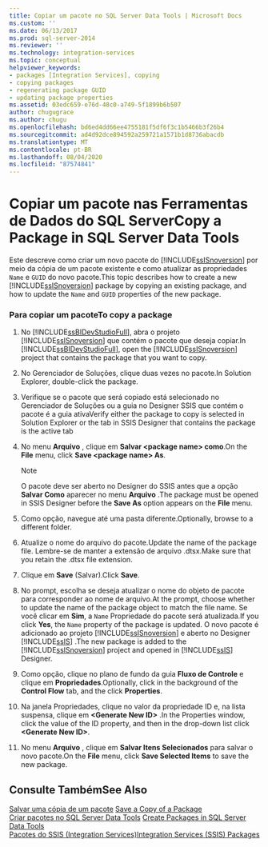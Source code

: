 ```yaml
---
title: Copiar um pacote no SQL Server Data Tools | Microsoft Docs
ms.custom: ''
ms.date: 06/13/2017
ms.prod: sql-server-2014
ms.reviewer: ''
ms.technology: integration-services
ms.topic: conceptual
helpviewer_keywords:
- packages [Integration Services], copying
- copying packages
- regenerating package GUID
- updating package properties
ms.assetid: 03edc659-e76d-48c0-a749-5f1899b6b507
author: chugugrace
ms.author: chugu
ms.openlocfilehash: bd6ed4dd66ee4755181f5df6f3c1b5466b3f26b4
ms.sourcegitcommit: ad4d92dce894592a259721a1571b1d8736abacdb
ms.translationtype: MT
ms.contentlocale: pt-BR
ms.lasthandoff: 08/04/2020
ms.locfileid: "87574841"
---
```

# <a name="copy-a-package-in-sql-server-data-tools"></a><span data-ttu-id="8dc76-102">Copiar um pacote nas Ferramentas de Dados do SQL Server</span><span class="sxs-lookup"><span data-stu-id="8dc76-102">Copy a Package in SQL Server Data Tools</span></span>
  <span data-ttu-id="8dc76-103">Este descreve como criar um novo pacote do [!INCLUDE[ssISnoversion](../includes/ssisnoversion-md.md)] por meio da cópia de um pacote existente e como atualizar as propriedades `Name` e `GUID` do novo pacote.</span><span class="sxs-lookup"><span data-stu-id="8dc76-103">This topic describes how to create a new [!INCLUDE[ssISnoversion](../includes/ssisnoversion-md.md)] package by copying an existing package, and how to update the `Name` and `GUID` properties of the new package.</span></span>  
  
### <a name="to-copy-a-package"></a><span data-ttu-id="8dc76-104">Para copiar um pacote</span><span class="sxs-lookup"><span data-stu-id="8dc76-104">To copy a package</span></span>  
  
1.  <span data-ttu-id="8dc76-105">No [!INCLUDE[ssBIDevStudioFull](../includes/ssbidevstudiofull-md.md)], abra o projeto [!INCLUDE[ssISnoversion](../includes/ssisnoversion-md.md)] que contém o pacote que deseja copiar.</span><span class="sxs-lookup"><span data-stu-id="8dc76-105">In [!INCLUDE[ssBIDevStudioFull](../includes/ssbidevstudiofull-md.md)], open the [!INCLUDE[ssISnoversion](../includes/ssisnoversion-md.md)] project that contains the package that you want to copy.</span></span>  
  
2.  <span data-ttu-id="8dc76-106">No Gerenciador de Soluções, clique duas vezes no pacote.</span><span class="sxs-lookup"><span data-stu-id="8dc76-106">In Solution Explorer, double-click the package.</span></span>  
  
3.  <span data-ttu-id="8dc76-107">Verifique se o pacote que será copiado está selecionado no Gerenciador de Soluções ou a guia no Designer SSIS que contém o pacote é a guia ativa</span><span class="sxs-lookup"><span data-stu-id="8dc76-107">Verify either the package to copy is selected in Solution Explorer or the tab in SSIS Designer that contains the package is the active tab</span></span>  
  
4.  <span data-ttu-id="8dc76-108">No menu **Arquivo** , clique em **Salvar \<package name> como**.</span><span class="sxs-lookup"><span data-stu-id="8dc76-108">On the **File** menu, click **Save \<package name> As**.</span></span>  
  
    > [!NOTE]  
    >  <span data-ttu-id="8dc76-109">O pacote deve ser aberto no Designer do SSIS antes que a opção **Salvar Como** aparecer no menu **Arquivo** .</span><span class="sxs-lookup"><span data-stu-id="8dc76-109">The package must be opened in SSIS Designer before the **Save As** option appears on the **File** menu.</span></span>  
  
5.  <span data-ttu-id="8dc76-110">Como opção, navegue até uma pasta diferente.</span><span class="sxs-lookup"><span data-stu-id="8dc76-110">Optionally, browse to a different folder.</span></span>  
  
6.  <span data-ttu-id="8dc76-111">Atualize o nome do arquivo do pacote.</span><span class="sxs-lookup"><span data-stu-id="8dc76-111">Update the name of the package file.</span></span> <span data-ttu-id="8dc76-112">Lembre-se de manter a extensão de arquivo .dtsx.</span><span class="sxs-lookup"><span data-stu-id="8dc76-112">Make sure that you retain the .dtsx file extension.</span></span>  
  
7.  <span data-ttu-id="8dc76-113">Clique em **Save** (Salvar).</span><span class="sxs-lookup"><span data-stu-id="8dc76-113">Click **Save**.</span></span>  
  
8.  <span data-ttu-id="8dc76-114">No prompt, escolha se deseja atualizar o nome do objeto de pacote para corresponder ao nome de arquivo.</span><span class="sxs-lookup"><span data-stu-id="8dc76-114">At the prompt, choose whether to update the name of the package object to match the file name.</span></span> <span data-ttu-id="8dc76-115">Se você clicar em **Sim**, a `Name` Propriedade do pacote será atualizada.</span><span class="sxs-lookup"><span data-stu-id="8dc76-115">If you click **Yes**, the `Name` property of the package is updated.</span></span> <span data-ttu-id="8dc76-116">O novo pacote é adicionado ao projeto [!INCLUDE[ssISnoversion](../includes/ssisnoversion-md.md)] e aberto no Designer [!INCLUDE[ssIS](../includes/ssis-md.md)] .</span><span class="sxs-lookup"><span data-stu-id="8dc76-116">The new package is added to the [!INCLUDE[ssISnoversion](../includes/ssisnoversion-md.md)] project and opened in [!INCLUDE[ssIS](../includes/ssis-md.md)] Designer.</span></span>  
  
9. <span data-ttu-id="8dc76-117">Como opção, clique no plano de fundo da guia **Fluxo de Controle** e clique em **Propriedades**.</span><span class="sxs-lookup"><span data-stu-id="8dc76-117">Optionally, click in the background of the **Control Flow** tab, and the click **Properties**.</span></span>  
  
10. <span data-ttu-id="8dc76-118">Na janela Propriedades, clique no valor da propriedade ID e, na lista suspensa, clique em **\<Generate New ID>** .</span><span class="sxs-lookup"><span data-stu-id="8dc76-118">In the Properties window, click the value of the ID property, and then in the drop-down list click **\<Generate New ID>**.</span></span>  
  
11. <span data-ttu-id="8dc76-119">No menu **Arquivo** , clique em **Salvar Itens Selecionados** para salvar o novo pacote.</span><span class="sxs-lookup"><span data-stu-id="8dc76-119">On the **File** menu, click **Save Selected Items** to save the new package.</span></span>  
  
## <a name="see-also"></a><span data-ttu-id="8dc76-120">Consulte Também</span><span class="sxs-lookup"><span data-stu-id="8dc76-120">See Also</span></span>  
 <span data-ttu-id="8dc76-121">[Salvar uma cópia de um pacote](../../2014/integration-services/save-a-copy-of-a-package.md) </span><span class="sxs-lookup"><span data-stu-id="8dc76-121">[Save a Copy of a Package](../../2014/integration-services/save-a-copy-of-a-package.md) </span></span>  
 <span data-ttu-id="8dc76-122">[Criar pacotes no SQL Server Data Tools](create-packages-in-sql-server-data-tools.md) </span><span class="sxs-lookup"><span data-stu-id="8dc76-122">[Create Packages in SQL Server Data Tools](create-packages-in-sql-server-data-tools.md) </span></span>  
 [<span data-ttu-id="8dc76-123">Pacotes do SSIS &#40;Integration Services&#41;</span><span class="sxs-lookup"><span data-stu-id="8dc76-123">Integration Services &#40;SSIS&#41; Packages</span></span>](../../2014/integration-services/integration-services-ssis-packages.md)  
  
  

